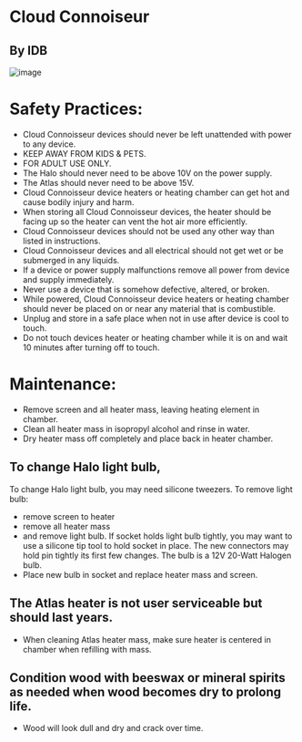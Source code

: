 # Cloud Connoiseur
## By IDB
![image](https://user-images.githubusercontent.com/104687767/166182758-323d8ed9-46cd-466e-9cc8-495373cdbde3.png)

# Safety Practices:
 
- Cloud Connoisseur devices should never be left unattended with power to any device. 
- KEEP AWAY FROM KIDS & PETS. 
- FOR ADULT USE ONLY. 
- The Halo should never need to be above 10V on the power supply. 
- The Atlas should never need to be above 15V. 
- Cloud Connoisseur device heaters or heating chamber can get hot and cause bodily injury and harm. 
- When storing all Cloud Connoisseur devices, the heater should be facing up so the heater can vent the hot air more efficiently. 
- Cloud Connoisseur devices should not be used any other way than listed in instructions. 
- Cloud Connoisseur devices and all electrical should not get wet or be submerged in any liquids. 
- If a device or power supply malfunctions remove all power from device and supply immediately. 
- Never use a device that is somehow defective, altered, or broken. 
- While powered, Cloud Connoisseur device heaters or heating chamber should never be placed on or near any material that is combustible. 
- Unplug and store in a safe place when not in use after device is cool to touch. 
- Do not touch devices heater or heating chamber while it is on and wait 10 minutes after turning off to touch.

# Maintenance:
- Remove screen and all heater mass, leaving heating element in chamber. 
- Clean all heater mass in isopropyl alcohol and rinse in water. 
- Dry heater mass off completely and place back in heater chamber.

## To change Halo light bulb,
To change Halo light bulb, you may need silicone tweezers. To remove light bulb:
- remove screen to heater
- remove all heater mass
- and remove light bulb. If socket holds light bulb tightly, you may want to use a silicone tip tool to hold socket in place. The new connectors may hold pin tightly its first few changes. The bulb is a 12V 20-Watt Halogen bulb. 
- Place new bulb in socket and replace heater mass and screen.


## The Atlas heater is not user serviceable but should last years. 
- When cleaning Atlas heater mass, make sure heater is centered in chamber when refilling with mass.
## Condition wood with beeswax or mineral spirits as needed when wood becomes dry to prolong life. 

- Wood will look dull and dry and crack over time.
